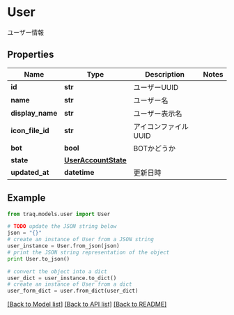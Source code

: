 # User

ユーザー情報

## Properties

Name | Type | Description | Notes
------------ | ------------- | ------------- | -------------
**id** | **str** | ユーザーUUID | 
**name** | **str** | ユーザー名 | 
**display_name** | **str** | ユーザー表示名 | 
**icon_file_id** | **str** | アイコンファイルUUID | 
**bot** | **bool** | BOTかどうか | 
**state** | [**UserAccountState**](UserAccountState.md) |  | 
**updated_at** | **datetime** | 更新日時 | 

## Example

```python
from traq.models.user import User

# TODO update the JSON string below
json = "{}"
# create an instance of User from a JSON string
user_instance = User.from_json(json)
# print the JSON string representation of the object
print User.to_json()

# convert the object into a dict
user_dict = user_instance.to_dict()
# create an instance of User from a dict
user_form_dict = user.from_dict(user_dict)
```
[[Back to Model list]](../README.md#documentation-for-models) [[Back to API list]](../README.md#documentation-for-api-endpoints) [[Back to README]](../README.md)



